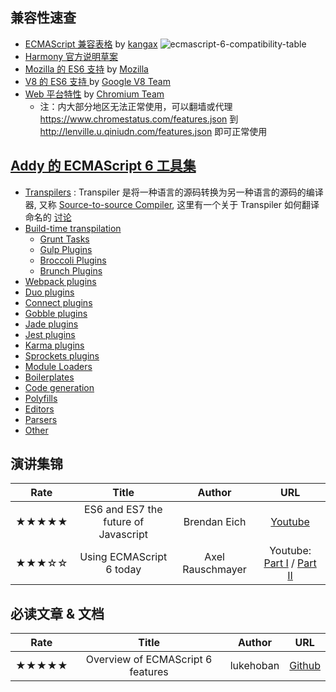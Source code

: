 ## 兼容性速查
* [ECMAScript 兼容表格](http://kangax.github.io/compat-table/es6/) by [kangax](kangax)
![ecmascript-6-compatibility-table](https://cloud.githubusercontent.com/assets/1564923/6500314/211bbcf4-c345-11e4-89b2-a7d6f5167a41.png)
* [Harmony 官方说明草案](http://wiki.ecmascript.org/doku.php?id=harmony:specification_drafts)
* [Mozilla 的 ES6 支持](https://developer.mozilla.org/zh-CN/docs/Web/JavaScript/ECMAScript_6_support_in_Mozilla) by [Mozilla](https://developer.mozilla.org/zh-CN/)
* [V8 的 ES6 支持 ](https://code.google.com/p/v8/issues/list?q=label:Harmony) by [Google V8 Team](https://code.google.com/p/v8/)
* [Web 平台特性](https://www.chromestatus.com/features#es6) by [Chromium Team](http://www.chromium.org/developers/web-platform-status)
  * 注：内大部分地区无法正常使用，可以翻墙或代理 https://www.chromestatus.com/features.json 到 http://lenville.u.qiniudn.com/features.json 即可正常使用

## [Addy 的 ECMAScript 6 工具集](https://github.com/addyosmani/es6-tools)
* [Transpilers](https://github.com/addyosmani/es6-tools#transpilers) : Transpiler 是将一种语言的源码转换为另一种语言的源码的编译器, 又称 [Source-to-source Compiler](http://en.wikipedia.org/wiki/Source-to-source_compiler), 这里有一个关于 Transpiler 如何翻译命名的 [讨论](https://github.com/lenville/es6-resources/issues/1)
* [Build-time transpilation](https://github.com/addyosmani/es6-tools#build-time-transpilation)
  * [Grunt Tasks](https://github.com/addyosmani/es6-tools#grunt-tasks)
  * [Gulp Plugins](https://github.com/addyosmani/es6-tools#gulp-plugins)
  * [Broccoli Plugins](https://github.com/addyosmani/es6-tools#broccoli-plugins)
  * [Brunch Plugins](https://github.com/addyosmani/es6-tools#brunch-plugins)
* [Webpack plugins](https://github.com/addyosmani/es6-tools#webpack-plugins)
* [Duo plugins](https://github.com/addyosmani/es6-tools#duo-plugins)
* [Connect plugins](https://github.com/addyosmani/es6-tools#connect-plugins)
* [Gobble plugins](https://github.com/addyosmani/es6-tools#gobble-plugins)
* [Jade plugins](https://github.com/addyosmani/es6-tools#jade-plugins)
* [Jest plugins](https://github.com/addyosmani/es6-tools#jest-plugins)
* [Karma plugins](https://github.com/addyosmani/es6-tools#karma-plugins)
* [Sprockets plugins](https://github.com/addyosmani/es6-tools#sprockets-plugins)
* [Module Loaders](https://github.com/addyosmani/es6-tools#module-loaders)
* [Boilerplates](https://github.com/addyosmani/es6-tools#boilerplates)
* [Code generation](https://github.com/addyosmani/es6-tools#code-generation)
* [Polyfills](https://github.com/addyosmani/es6-tools#polyfills)
* [Editors](https://github.com/addyosmani/es6-tools#editors)
* [Parsers](https://github.com/addyosmani/es6-tools#parsers)
* [Other](https://github.com/addyosmani/es6-tools#other)

## 演讲集锦

|   Rate   |                 Title                |       Author     | URL |
| :------: | :----------------------------------: | :--------------: | :-: |
| ★★★★★ | ES6 and ES7 the future of Javascript |    Brendan Eich  | [Youtube](https://www.youtube.com/watch?v=6AytbSdWBKg&t=788) |
| ★★★☆☆ |       Using ECMAScript 6 today       | Axel Rauschmayer | Youtube: [Part I](https://www.youtube.com/watch?v=Fg3bEZIcnUw) / [Part II](https://www.youtube.com/watch?v=Vhhq1WpzsnM) |

## 必读文章 & 文档

|   Rate   | Title | Author | URL |
| :------: | :-: | :-: | :-: |
| ★★★★★ | Overview of ECMAScript 6 features | lukehoban |  [Github](https://github.com/lukehoban/es6features) |
